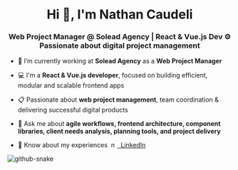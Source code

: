 <h1 align="center">Hi 👋, I'm Nathan Caudeli</h1>
<h3 align="center">Web Project Manager @ Solead Agency | React & Vue.js Dev ⚙️ Passionate about digital project management</h3>

- 🔭 I’m currently working at **Solead Agency** as a **Web Project Manager**

- 💻 I'm a **React & Vue.js developer**, focused on building efficient, modular and scalable frontend apps

- 📋 Passionate about **web project management**, team coordination & delivering successful digital products

- 💬 Ask me about **agile workflows, frontend architecture, component libraries, client needs analysis, planning tools, and project delivery**

- 📄 Know about my experiences &nbsp;[<img align="bottom" src="https://raw.githubusercontent.com/rahuldkjain/github-profile-readme-generator/master/src/images/icons/Social/linked-in-alt.svg" alt="nathan-caudeli" height="14" width="14" />&nbsp;&nbsp;LinkedIn](https://www.linkedin.com/in/nathan-caudeli/)

<!-- Optional GitHub stats (if you want to re-activate)
<p>
  <img align="center" src="https://github-readme-stats.vercel.app/api?username=nathancaudeli&show_icons=true&locale=en" alt="nathancaudeli" />
</p>

<p>
  <img align="center" src="https://github-readme-stats.vercel.app/api/top-langs?username=nathancaudeli&show_icons=true&locale=en&layout=compact" alt="nathancaudeli" />
</p>

<p align="left"> <img src="https://komarev.com/ghpvc/?username=nathancaudeli&label=Profile%20views&color=0e75b6&style=flat" alt="nathancaudeli" /> </p>
-->

<picture>
  <source media="(prefers-color-scheme: dark)" srcset="https://raw.githubusercontent.com/nathancaudeli/nathancaudeli/output/github-snake-dark.svg" />
  <source media="(prefers-color-scheme: light)" srcset="https://raw.githubusercontent.com/nathancaudeli/nathancaudeli/output/github-snake.svg" />
  <img alt="github-snake" src="https://raw.githubusercontent.com/nathancaudeli/nathancaudeli/output/github-snake.svg" />
</picture>

